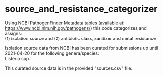 # source_and_resistance_categorizer
Using NCBI PathogenFinder Metadata tables (available at: https://www.ncbi.nlm.nih.gov/pathogens/)
this code categorizes and assigns:\
(1) isolation source and (2) antibiotic class, sanitizer and metal resistance

Isolation source data from NCBI has been curated for submissions up until 2021-04-20 for the following genera/species:\
	Listeria spp.

This curated source data is in the provided "sources.csv" file.
